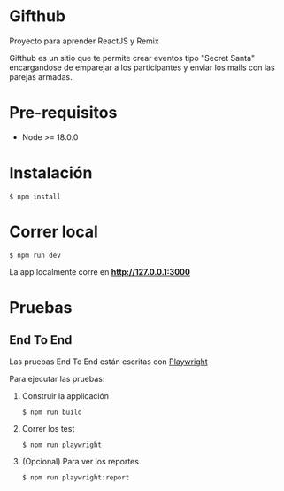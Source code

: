 # Gifthub

Proyecto para aprender ReactJS y Remix

Gifthub es un sitio que te permite crear eventos tipo "Secret Santa" encargandose de emparejar a los participantes y enviar los mails con las parejas armadas.

# Pre-requisitos

+ Node >= 18.0.0

# Instalación

```
$ npm install
```

# Correr local

```
$ npm run dev
```
La app localmente corre en **http://127.0.0.1:3000**

# Pruebas

## End To End

Las pruebas End To End están escritas con [Playwright](https://playwright.dev/)

Para ejecutar las pruebas:

1. Construir la applicación

    ```
    $ npm run build
    ```

2. Correr los test

    ```
    $ npm run playwright
    ```

3. (Opcional) Para ver los reportes

    ```
    $ npm run playwright:report
    ```
